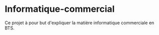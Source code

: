 # Informatique-commercial
Ce projet à pour but d'expliquer la matière informatique commerciale en BTS.
